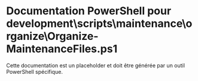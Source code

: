 # Documentation PowerShell pour development\scripts\maintenance\organize\Organize-MaintenanceFiles.ps1

Cette documentation est un placeholder et doit être générée par un outil PowerShell spécifique.
